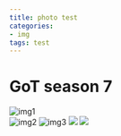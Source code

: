 ```yaml
---
title: photo test 
categories: 
- img
tags: test
---
```


# GoT season 7 

![img1](http://ox1rl70u8.bkt.clouddn.com/test1722e2821ly1fidcanuapkj21hc0u0grg.jpg-x)  
![img2](http://ox1rl70u8.bkt.clouddn.com/test1722e2821ly1fidcaog2toj21hc0u0wju.jpg)
![img3](http://ox1rl70u8.bkt.clouddn.com/test1722e2821ly1fidcap996qj21hc0u0n7y.jpg)
![](http://ox1rl70u8.bkt.clouddn.com/test1722e2821ly1fidcaswmqjj21hc0u07ai.jpg-x)
![](http://ox1rl70u8.bkt.clouddn.com/deconv.gif)
